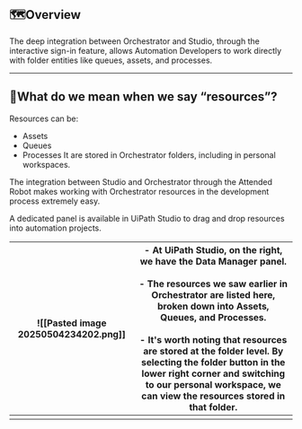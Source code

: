 ## 🗺️Overview

The deep integration between Orchestrator and Studio, through the interactive sign-in feature, allows Automation Developers to work directly with folder entities like queues, assets, and processes.

---

## 🤔What do we mean when we say “resources”?

Resources can be:
- Assets
- Queues
- Processes 
It are stored in Orchestrator folders, including in personal workspaces.  

The integration between Studio and Orchestrator through the Attended Robot makes working with Orchestrator resources in the development process extremely easy. 

A dedicated panel is available in UiPath Studio to drag and drop resources into automation projects.

| ![[Pasted image 20250504234202.png]] | - At UiPath Studio, on the right, we have the Data Manager panel.<br><br>- The resources we saw earlier in Orchestrator are listed here, broken down into Assets, Queues, and Processes.<br><br>- It's worth noting that resources are stored at the folder level. By selecting the folder button in the lower right corner and switching to our personal workspace, we can view the resources stored in that folder. |
| ------------------------------------ | --------------------------------------------------------------------------------------------------------------------------------------------------------------------------------------------------------------------------------------------------------------------------------------------------------------------------------------------------------------------------------------------------------------------- |
|                                      |                                                                                                                                                                                                                                                                                                                                                                                                                       |
